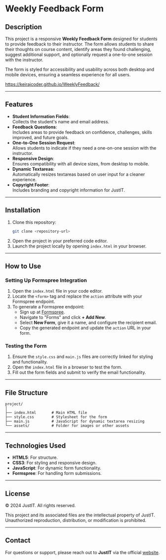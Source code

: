 
# Weekly Feedback Form

## Description
This project is a responsive **Weekly Feedback Form** designed for students to provide feedback to their instructor. The form allows students to share their thoughts on course content, identify areas they found challenging, suggest additional support, and optionally request a one-to-one session with the instructor.

The form is styled for accessibility and usability across both desktop and mobile devices, ensuring a seamless experience for all users.

https://keirajcoder.github.io/WeeklyFeedback/

---

## Features
- **Student Information Fields**:  
  Collects the student's name and email address.
- **Feedback Questions**:  
  Includes areas to provide feedback on confidence, challenges, skills improved, and future goals.
- **One-to-One Session Request**:  
  Allows students to indicate if they need a one-on-one session with the instructor.
- **Responsive Design**:  
  Ensures compatibility with all device sizes, from desktop to mobile.
- **Dynamic Textareas**:  
  Automatically resizes textareas based on user input for a cleaner experience.
- **Copyright Footer**:  
  Includes branding and copyright information for JustIT.

---

## Installation
1. Clone this repository:
   ```bash
   git clone <repository-url>
   ```
2. Open the project in your preferred code editor.
3. Launch the project locally by opening `index.html` in your browser.

---

## How to Use

### Setting Up Formspree Integration
1. Open the `index.html` file in your code editor.
2. Locate the `<form>` tag and replace the `action` attribute with your Formspree endpoint.
3. To generate a Formspree endpoint:
   - Sign up at [Formspree](https://formspree.io).
   - Navigate to "Forms" and click **+ Add New**.
   - Select **New Form**, give it a name, and configure the recipient email.
   - Copy the generated endpoint and update the `action` URL in your form.

### Testing the Form
1. Ensure the `style.css` and `main.js` files are correctly linked for styling and functionality.
2. Open the `index.html` file in a browser to test the form.
3. Fill out the form fields and submit to verify the email functionality.

---

## File Structure
```plaintext
project/
│
├── index.html       # Main HTML file
├── style.css        # Stylesheet for the form
├── main.js          # JavaScript for dynamic textarea resizing
└── assets/          # Folder for images or other assets
```

---

## Technologies Used
- **HTML5**: For structure.
- **CSS3**: For styling and responsive design.
- **JavaScript**: For dynamic form functionality.
- **Formspree**: For handling form submissions.

---

## License
© 2024 JustIT. All rights reserved.  

This project and its associated files are the intellectual property of JustIT. Unauthorized reproduction, distribution, or modification is prohibited.

---

## Contact
For questions or support, please reach out to **JustIT** via the official [website](https://www.justit.co.uk).
